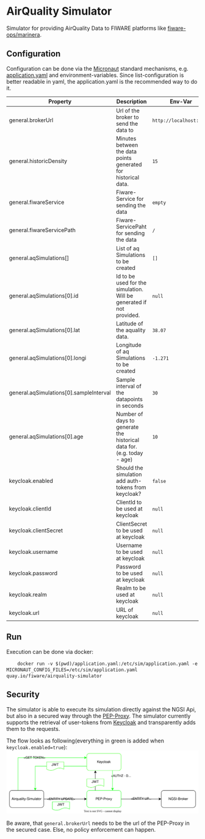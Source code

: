 # AirQuality Simulator

Simulator for providing AirQuality Data to FIWARE platforms like [fiware-ops/marinera](https://github.com/FIWARE-Ops/marinera).

## Configuration

Configuration can be done via the [Micronaut](https://micronaut.io/) standard mechanisms, e.g. [application.yaml](./src/main/resources/application.yaml) and environment-variables.
Since list-configuration is better readable in yaml, the application.yaml is the recommended way to do it.

| Property                                | Description                                                           | Env-Var                     |
|-----------------------------------------|-----------------------------------------------------------------------|-----------------------------|
| general.brokerUrl                       | Url of the broker to send the data to                                 | ```http://localhost:1026``` |
| general.historicDensity                 | Minutes between the data points generated for historical data.        | ```15```                    |
| general.fiwareService                   | Fiware-Service for sending the data                                   | ```empty```                 |
| general.fiwareServicePath               | Fiware-ServicePaht for sending the data                               | ```/```                     |
| general.aqSimulations[]                 | List of aq Simulations to be created                                  | ```[]```                    |
| general.aqSimulations[0].id             | Id to be used for the simulation. Will be generated if not provided.  | ```null```                  |
| general.aqSimulations[0].lat            | Latitude of the aquality data.                                        | ```38.07```                 |
| general.aqSimulations[0].longi          | Longitude of aq Simulations to be created                             | ```-1.271```                |
| general.aqSimulations[0].sampleInterval | Sample interval of the datapoints in seconds                          | ```30```                    |
| general.aqSimulations[0].age            | Number of days to generate the historical data for.(e.g. today - age) | ```10```                    |
| keycloak.enabled                        | Should the simulation add auth-tokens from keycloak?                  | ```false```                 |
| keycloak.clientId                       | ClientId to be used at keycloak                                       | ```null```                  |
| keycloak.clientSecret                   | ClientSecret to be used at keycloak                                   | ```null```                  |
| keycloak.username                       | Username to be used at keycloak                                       | ```null```                  |
| keycloak.password                       | Password to be used at keycloak                                       | ```null```                  |
| keycloak.realm                          | Realm to be used at keycloak                                          | ```null```                  |
| keycloak.url                            | URL of keycloak                                                       | ```null```                  |

## Run

Execution can be done via docker: 
```shell
    docker run -v $(pwd)/application.yaml:/etc/sim/application.yaml -e MICRONAUT_CONFIG_FILES=/etc/sim/application.yaml quay.io/fiware/airquality-simulator
```

## Security

The simulator is able to execute its simulation directly against the NGSI Api, but also in a secured way through the [PEP-Proxy](https://github.com/FIWARE/tutorials.PEP-Proxy). 
The simulator currently supports the retrieval of user-tokens from [Keycloak](https://www.keycloak.org/) and transparently adds them to the requests.

The flow looks as following(everything in green is added when ```keycloak.enabled=true```):
![secured-flow](./doc/sim_and_auth.svg)

Be aware, that ```general.brokerUrl``` needs to be the url of the PEP-Proxy in the secured case. Else, no policy enforcement can happen.